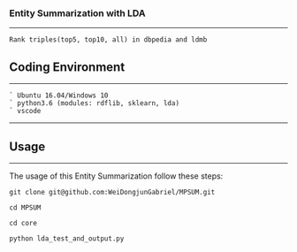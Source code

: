 ### Entity Summarization with LDA 

-----
	Rank triples(top5, top10, all) in dbpedia and ldmb

## Coding Environment

----- 
	` Ubuntu 16.04/Windows 10 
	` python3.6 (modules: rdflib, sklearn, lda)
	` vscode
-----

## Usage

----- 
The usage of this Entity Summarization follow these steps:

```
git clone git@github.com:WeiDongjunGabriel/MPSUM.git
```
```
cd MPSUM
```
```
cd core
```
```
python lda_test_and_output.py
```
